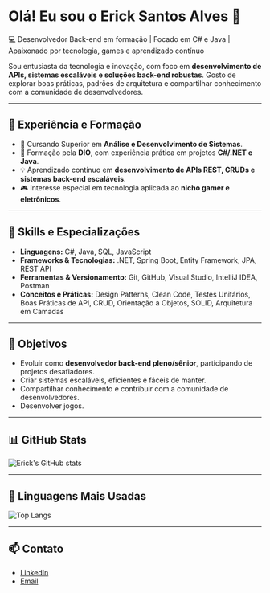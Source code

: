 # Olá! Eu sou o Erick Santos Alves 👋

💻 Desenvolvedor Back-end em formação | Focado em C# e Java | Apaixonado por tecnologia, games e aprendizado contínuo

Sou entusiasta da tecnologia e inovação, com foco em **desenvolvimento de APIs, sistemas escaláveis e soluções back-end robustas**. Gosto de explorar boas práticas, padrões de arquitetura e compartilhar conhecimento com a comunidade de desenvolvedores.

---

## 🏢 Experiência e Formação
- 📖 Cursando Superior em **Análise e Desenvolvimento de Sistemas**.
- 🚀 Formação pela **DIO**, com experiência prática em projetos **C#/.NET e Java**.
- 💡 Aprendizado contínuo em **desenvolvimento de APIs REST, CRUDs e sistemas back-end escaláveis**.
- 🎮 Interesse especial em tecnologia aplicada ao **nicho gamer e eletrônicos**.

---

## 🔧 Skills e Especializações
- **Linguagens:** C#, Java, SQL, JavaScript  
- **Frameworks & Tecnologias:** .NET, Spring Boot, Entity Framework, JPA, REST API  
- **Ferramentas & Versionamento:** Git, GitHub, Visual Studio, IntelliJ IDEA, Postman  
- **Conceitos e Práticas:** Design Patterns, Clean Code, Testes Unitários, Boas Práticas de API, CRUD, Orientação a Objetos, SOLID, Arquitetura em Camadas  

---

## 🎯 Objetivos
- Evoluir como **desenvolvedor back-end pleno/sênior**, participando de projetos desafiadores.  
- Criar sistemas escaláveis, eficientes e fáceis de manter.  
- Compartilhar conhecimento e contribuir com a comunidade de desenvolvedores.
- Desenvolver jogos.

---

## 📊 GitHub Stats
![Erick's GitHub stats](https://github-readme-stats.vercel.app/api?username=ericksantos&show_icons=true&theme=radical)

---

## 🧠 Linguagens Mais Usadas
![Top Langs](https://github-readme-stats.vercel.app/api/top-langs/?username=ericksantos&layout=compact&theme=radical)

---

## 📫 Contato
- [LinkedIn](https://www.linkedin.com/in/erick-santos-alves)  
- [Email](mailto:ericksantos9991@gmail.com)
